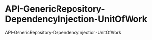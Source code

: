 # API-GenericRepository-DependencyInjection-UnitOfWork
API-GenericRepository-DependencyInjection-UnitOfWork
